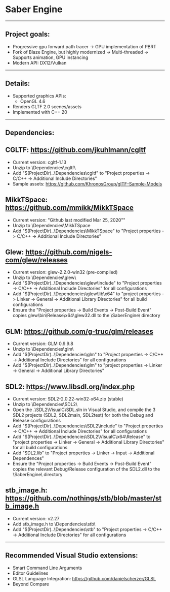# Saber Engine

--------------
Project goals:
--------------
- Progressive gpu forward path tracer
	-> GPU implementation of PBRT
- Fork of Blaze Engine, but highly modernized
	-> Multi-threaded
	-> Supports animation, GPU instancing
- Modern API: DX12/Vulkan


--------
Details:
--------
- Supported graphics APIs:
	- OpenGL 4.6
- Renders GLTF 2.0 scenes/assets
- Implemented with C++ 20


-------------
Dependencies:
-------------

CGLTF: https://github.com/jkuhlmann/cgltf
-----------------------------------------
- Current version: cgltf-1.13
- Unzip to <project root>\Dependencies\cgltf\
- Add "$(ProjectDir)..\Dependencies\cgltf\" to "Project properties -> C/C++ -> Additional Include Directories"
- Sample assets: https://github.com/KhronosGroup/glTF-Sample-Models


MikkTSpace: https://github.com/mmikk/MikkTSpace
-----------------------------------------------
- Current version: "Github last modified Mar 25, 2020""
- Unzip to <project root>\Dependencies\MikkTSpace
- Add "$(ProjectDir)..\Dependencies\MikkTSpace\" to "Project properties -> C/C++ -> Additional Include Directories"


Glew: https://github.com/nigels-com/glew/releases
-------------------------------------------------
- Current version: glew-2.2.0-win32 (pre-compiled)
- Unzip to <project root>\Dependencies\glew\
- Add "$(ProjectDir)..\Dependencies\glew\include" to "Project properties -> C/C++ -> Additional Include Directories" for all configurations
- Add "$(ProjectDir)..\Dependencies\glew\lib\x64\" to "project properties -> Linker -> General -> Additional Library Directories" for all build configurations
- Ensure the "Project properties -> Build Events -> Post-Build Event" copies glew\bin\Release\x64\glew32.dll to the <Project Root>\SaberEngine\ directory


GLM: https://github.com/g-truc/glm/releases
-------------------------------------------
- Current version: GLM 0.9.9.8
- Unzip to <project root>\Dependencies\glm\
- Add "$(ProjectDir)..\Dependencies\glm\" to "Project properties -> C/C++ -> Additional Include Directories" for all configurations
- Add "$(ProjectDir)..\Dependencies\glm\" to "project properties -> Linker -> General -> Additional Library Directories"


SDL2: https://www.libsdl.org/index.php
--------------------------------------
- Current version: SDL2-2.0.22-win32-x64.zip (stable)
- Unzip to <project root>\Dependencies\SDL2\
- Open the .\SDL2\VisualC\SDL.sln in Visual Studio, and compile the 3 SDL2 projects (SDL2, SDL2main, SDL2test) for both the Debug and Release configurations
- Add "$(ProjectDir)..\Dependencies\SDL2\include\" to "Project properties -> C/C++ -> Additional Include Directories" for all configurations
- Add "$(ProjectDir)..\Dependencies\SDL2\VisualC\x64\Release\" to "project properties -> Linker -> General -> Additional Library Directories" for all build configurations
- Add "SDL2.lib" to "Project properties -> Linker -> Input -> Additional Dependences"
- Ensure the "Project properties -> Build Events -> Post-Build Event" copies the relevant Debug/Release configuration of the SDL2.dll to the <Project Root>\SaberEngine\ directory


stb_image.h: https://github.com/nothings/stb/blob/master/stb_image.h
--------------------------------------------------------------------
- Current version: v2.27 
- Add stb_image.h to <project root>\Dependencies\stb\
- Add "$(ProjectDir)..\Dependencies\stb\" to "Project properties -> C/C++ -> Additional Include Directories" for all configurations


-------------------------------------
Recommended Visual Studio extensions:
-------------------------------------
- Smart Command Line Arguments
- Editor Guidelines
- GLSL Language Integration: https://github.com/danielscherzer/GLSL
- Beyond Compare
